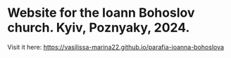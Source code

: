 # Website for the Ioann Bohoslov church. Kyiv, Poznyaky, 2024.

Visit it here: https://vasilissa-marina22.github.io/parafia-ioanna-bohoslova
